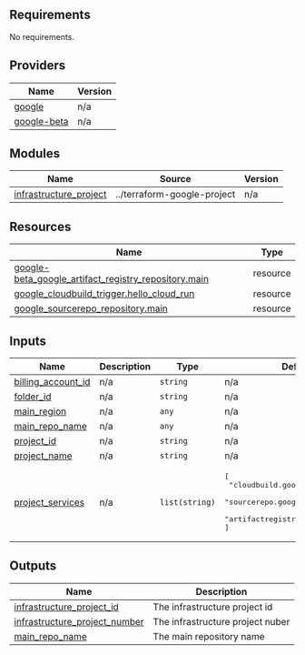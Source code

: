 ## Requirements

No requirements.

## Providers

| Name | Version |
|------|---------|
| <a name="provider_google"></a> [google](#provider\_google) | n/a |
| <a name="provider_google-beta"></a> [google-beta](#provider\_google-beta) | n/a |

## Modules

| Name | Source | Version |
|------|--------|---------|
| <a name="module_infrastructure_project"></a> [infrastructure\_project](#module\_infrastructure\_project) | ../terraform-google-project | n/a |

## Resources

| Name | Type |
|------|------|
| [google-beta_google_artifact_registry_repository.main](https://registry.terraform.io/providers/hashicorp/google-beta/latest/docs/resources/google_artifact_registry_repository) | resource |
| [google_cloudbuild_trigger.hello_cloud_run](https://registry.terraform.io/providers/hashicorp/google/latest/docs/resources/cloudbuild_trigger) | resource |
| [google_sourcerepo_repository.main](https://registry.terraform.io/providers/hashicorp/google/latest/docs/resources/sourcerepo_repository) | resource |

## Inputs

| Name | Description | Type | Default | Required |
|------|-------------|------|---------|:--------:|
| <a name="input_billing_account_id"></a> [billing\_account\_id](#input\_billing\_account\_id) | n/a | `string` | n/a | yes |
| <a name="input_folder_id"></a> [folder\_id](#input\_folder\_id) | n/a | `string` | n/a | yes |
| <a name="input_main_region"></a> [main\_region](#input\_main\_region) | n/a | `any` | n/a | yes |
| <a name="input_main_repo_name"></a> [main\_repo\_name](#input\_main\_repo\_name) | n/a | `any` | n/a | yes |
| <a name="input_project_id"></a> [project\_id](#input\_project\_id) | n/a | `string` | n/a | yes |
| <a name="input_project_name"></a> [project\_name](#input\_project\_name) | n/a | `string` | n/a | yes |
| <a name="input_project_services"></a> [project\_services](#input\_project\_services) | n/a | `list(string)` | <pre>[<br>  "cloudbuild.googleapis.com",<br>  "sourcerepo.googleapis.com",<br>  "artifactregistry.googleapis.com"<br>]</pre> | no |

## Outputs

| Name | Description |
|------|-------------|
| <a name="output_infrastructure_project_id"></a> [infrastructure\_project\_id](#output\_infrastructure\_project\_id) | The infrastructure project id |
| <a name="output_infrastructure_project_number"></a> [infrastructure\_project\_number](#output\_infrastructure\_project\_number) | The infrastructure project nuber |
| <a name="output_main_repo_name"></a> [main\_repo\_name](#output\_main\_repo\_name) | The main repository name |

